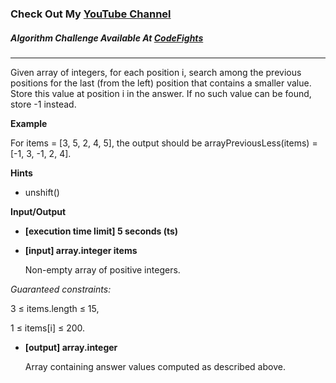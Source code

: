 ### Check Out My [YouTube Channel](https://www.YouTube.com/CodingTutorials360)

##### Algorithm Challenge Available At [CodeFights](https://codefights.com/arcade/code-arcade/spring-of-integration/MQg7s3dKrP4caN42A)
---
Given array of integers, for each position i, search among the previous positions for the last (from the left) position that contains a smaller value. Store this value at position i in the answer. If no such value can be found, store -1 instead.

**Example**

For items = [3, 5, 2, 4, 5], the output should be
arrayPreviousLess(items) = [-1, 3, -1, 2, 4].

**Hints**
-   unshift()

**Input/Output**

- **[execution time limit] 5 seconds (ts)**
- **[input] array.integer items**

    Non-empty array of positive integers.

*Guaranteed constraints:*

3 ≤ items.length ≤ 15,

1 ≤ items[i] ≤ 200.

- **[output] array.integer**

    Array containing answer values computed as described above.